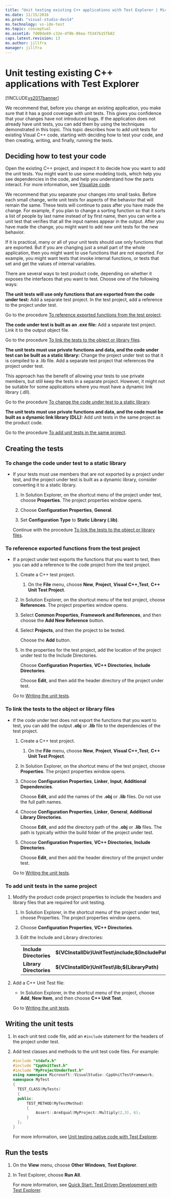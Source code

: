 ```yaml
---
title: "Unit testing existing C++ applications with Test Explorer | Microsoft Docs"
ms.date: 11/15/2016
ms.prod: "visual-studio-dev14"
ms.technology: vs-ide-test
ms.topic: conceptual
ms.assetid: 7d08de69-c32e-4f0b-89aa-75347b15fb82
caps.latest.revision: 13
ms.author: jillfra
manager: jillfra
---
```

# Unit testing existing C++ applications with Test Explorer
[!INCLUDE[vs2017banner](../includes/vs2017banner.md)]

We recommend that, before you change an existing application, you make sure that it has a good coverage with unit tests. This gives you confidence that your changes have not introduced bugs. If the application does not already have unit tests, you can add them by using the techniques demonstrated in this topic. This topic describes how to add unit tests for existing Visual C++ code, starting with deciding how to test your code, and then creating, writing, and finally, running the tests.

## Deciding how to test your code
 Open the existing C++ project, and inspect it to decide how you want to add the unit tests. You might want to use some modeling tools, which help you see dependencies in the code, and help you understand how the parts interact. For more information, see [Visualize code](../modeling/visualize-code.md).

 We recommend that you separate your changes into small tasks. Before each small change, write unit tests for aspects of the behavior that will remain the same. These tests will continue to pass after you have made the change. For example, if you plan to change a sorting function so that it sorts a list of people by last name instead of by first name, then you can write a unit test that verifies that all the input names appear in the output. After you have made the change, you might want to add new unit tests for the new behavior.

 If it is practical, many or all of your unit tests should use only functions that are exported. But if you are changing just a small part of the whole application, then you might want to use functions that are not exported. For example, you might want tests that invoke internal functions, or tests that set and get the values of internal variables.

 There are several ways to test product code, depending on whether it exposes the interfaces that you want to test. Choose one of the following ways:

 **The unit tests will use only functions that are exported from the code under test:**
 Add a separate test project. In the test project, add a reference to the project under test.

 Go to the procedure [To reference exported functions from the test project](#projectRef).

 **The code under test is built as an .exe file:**
 Add a separate test project. Link it to the output object file.

 Go to the procedure [To link the tests to the object or library files](#objectRef).

 **The unit tests must use private functions and data, and the code under test can be built as a static library:**
 Change the project under test so that it is compiled to a .lib file. Add a separate test project that references the project under test.

 This approach has the benefit of allowing your tests to use private members, but still keep the tests in a separate project. However, it might not be suitable for some applications where you must have a dynamic link library (.dll).

 Go to the procedure [To change the code under test to a static library](#staticLink).

 **The unit tests must use private functions and data, and the code must be built as a dynamic link library (DLL):**
 Add unit tests in the same project as the product code.

 Go to the procedure [To add unit tests in the same project](#sameProject).

## Creating the tests

### <a name="staticLink"></a> To change the code under test to a static library

- If your tests must use members that are not exported by a project under test, and the project under test is built as a dynamic library, consider converting it to a static library.

  1. In Solution Explorer, on the shortcut menu of the project under test, choose **Properties**. The project properties window opens.

  2. Choose **Configuration Properties**, **General**.

  3. Set **Configuration Type** to **Static Library (.lib)**.

  Continue with the procedure [To link the tests to the object or library files](#objectRef).

### <a name="projectRef"></a> To reference exported functions from the test project

- If a project under test exports the functions that you want to test, then you can add a reference to the code project from the test project.

  1. Create a C++ test project.

      1. On the **File** menu, choose **New**, **Project**, **Visual C++,Test**, **C++ Unit Test Project**.

  2. In Solution Explorer, on the shortcut menu of the test project, choose **References**. The project properties window opens.

  3. Select **Common Properties**, **Framework and References**, and then choose the **Add New Reference** button.

  4. Select **Projects**, and then the project to be tested.

       Choose the **Add** button.

  5. In the properties for the test project, add the location of the project under test to the Include Directories.

       Choose **Configuration Properties**, **VC++ Directories**, **Include Directories**.

       Choose **Edit**, and then add the header directory of the project under test.

  Go to [Writing the unit tests](#addTests).

### <a name="objectRef"></a> To link the tests to the object or library files

- If the code under test does not export the functions that you want to test, you can add the output **.obj** or **.lib** file to the dependencies of the test project.

  1. Create a C++ test project.

      1. On the **File** menu, choose **New**, **Project**, **Visual C++,Test**, **C++ Unit Test Project**.

  2. In Solution Explorer, on the shortcut menu of the test project, choose **Properties**. The project properties window opens.

  3. Choose **Configuration Properties**, **Linker**, **Input**, **Additional Dependencies**.

       Choose **Edit**, and add the names of the **.obj** or **.lib** files. Do not use the full path names.

  4. Choose **Configuration Properties**, **Linker**, **General**, **Additional Library Directories**.

       Choose **Edit**, and add the directory path of the **.obj** or **.lib** files. The path is typically within the build folder of the project under test.

  5. Choose **Configuration Properties**, **VC++ Directories**, **Include Directories**.

       Choose **Edit**, and then add the header directory of the project under test.

  Go to [Writing the unit tests](#addTests).

### <a name="sameProject"></a> To add unit tests in the same project

1. Modify the product code project properties to include the headers and library files that are required for unit testing.

   1. In Solution Explorer, in the shortcut menu of the project under test, choose Properties. The project properties window opens.

   2. Choose **Configuration Properties**, **VC++ Directories**.

   3. Edit the Include and Library directories:

       |||
       |-|-|
       |**Include Directories**|**$(VCInstallDir)UnitTest\include;$(IncludePath)**|
       |**Library Directories**|**$(VCInstallDir)UnitTest\lib;$(LibraryPath)**|

2. Add a C++ Unit Test file:

   - In Solution Explorer, in the shortcut menu of the project, choose **Add**, **New Item**, and then choose **C++ Unit Test**.

   Go to [Writing the unit tests](#addTests).

## <a name="addTests"></a> Writing the unit tests

1. In each unit test code file, add an `#include` statement for the headers of the project under test.

2. Add test classes and methods to the unit test code files. For example:

   ```cpp
   #include "stdafx.h"
   #include "CppUnitTest.h"
   #include "MyProjectUnderTest.h"
   using namespace Microsoft::VisualStudio::CppUnitTestFramework;
   namespace MyTest
   {
     TEST_CLASS(MyTests)
     {
     public:
         TEST_METHOD(MyTestMethod)
         {
             Assert::AreEqual(MyProject::Multiply(2,3), 6);
         }
     };
   }
   ```

   For more information, see [Unit testing native code with Test Explorer](https://msdn.microsoft.com/8a09d6d8-3613-49d8-9ffe-11375ac4736c).

## Run the tests

1. On the **View** menu, choose **Other Windows**, **Test Explorer**.

2. In Test Explorer, choose **Run All**.

   For more information, see [Quick Start: Test Driven Development with Test Explorer](../test/quick-start-test-driven-development-with-test-explorer.md).
